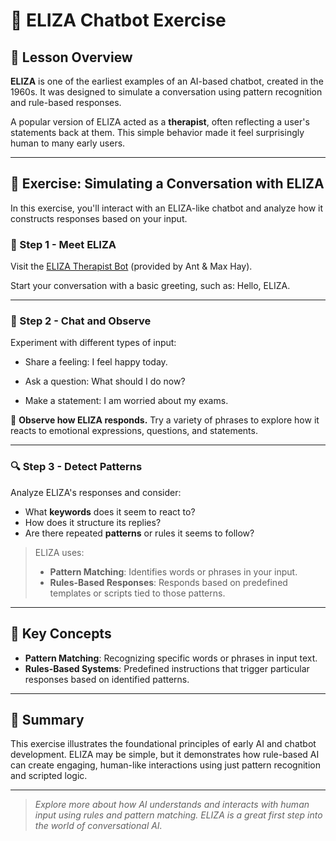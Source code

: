# 💬 ELIZA Chatbot Exercise

## 🧠 Lesson Overview

**ELIZA** is one of the earliest examples of an AI-based chatbot, created in the 1960s. It was designed to simulate a conversation using pattern recognition and rule-based responses.

A popular version of ELIZA acted as a **therapist**, often reflecting a user's statements back at them. This simple behavior made it feel surprisingly human to many early users.

---

## 🧪 Exercise: Simulating a Conversation with ELIZA

In this exercise, you'll interact with an ELIZA-like chatbot and analyze how it constructs responses based on your input.

### 🔗 Step 1 - Meet ELIZA
Visit the [ELIZA Therapist Bot](https://web.njit.edu/~ronkowit/eliza.html) (provided by Ant & Max Hay).

Start your conversation with a basic greeting, such as:
Hello, ELIZA.

---

### 💬 Step 2 - Chat and Observe

Experiment with different types of input:
- Share a feeling:
I feel happy today.

- Ask a question:
What should I do now?

- Make a statement:
I am worried about my exams.


📌 **Observe how ELIZA responds.** Try a variety of phrases to explore how it reacts to emotional expressions, questions, and statements.

---

### 🔍 Step 3 - Detect Patterns

Analyze ELIZA's responses and consider:
- What **keywords** does it seem to react to?
- How does it structure its replies?
- Are there repeated **patterns** or rules it seems to follow?

> ELIZA uses:
> - **Pattern Matching**: Identifies words or phrases in your input.
> - **Rules-Based Responses**: Responds based on predefined templates or scripts tied to those patterns.

---

## 🧠 Key Concepts

- **Pattern Matching**: Recognizing specific words or phrases in input text.
- **Rules-Based Systems**: Predefined instructions that trigger particular responses based on identified patterns.

---

## 📝 Summary

This exercise illustrates the foundational principles of early AI and chatbot development. ELIZA may be simple, but it demonstrates how rule-based AI can create engaging, human-like interactions using just pattern recognition and scripted logic.

---

> _Explore more about how AI understands and interacts with human input using rules and pattern matching. ELIZA is a great first step into the world of conversational AI._

